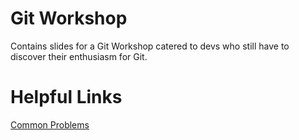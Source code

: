 # Git Workshop
Contains slides for a Git Workshop catered to devs who still have to discover their enthusiasm for Git.

# Helpful Links
[Common Problems](https://dangitgit.com/)
